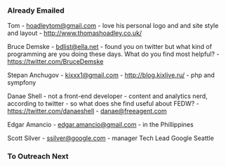 ### Already Emailed

Tom - hoadleytom@gmail.com
	- love his personal logo and and site style and layout
	- http://www.thomashoadley.co.uk/

Bruce Demske - bdlist@ella.net
	- found you on twitter but what kind of programming are you doing these days. What do you find most helpful?
	- https://twitter.com/BruceDemske

Stepan Anchugov
	- kixxx1@gmail.com
	- http://blog.kixlive.ru/
	- php and sympfony


Danae Shell
	- not a front-end developer - content and analytics nerd, according to twitter - so what does she find useful about FEDW?
	- https://twitter.com/danaeshell
	- danae@freeagent.com

Edgar Amancio
	- edgar.amancio@gmail.com
	- in the Phillippines

Scott Silver
	- ssilver@google.com
	- manager Tech Lead Google Seattle



### To Outreach Next
